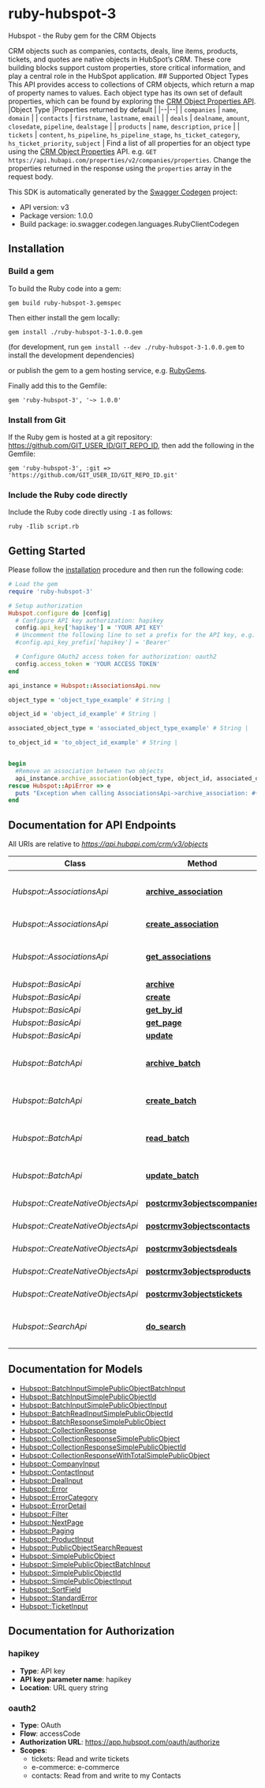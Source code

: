 # ruby-hubspot-3

Hubspot - the Ruby gem for the CRM Objects

CRM objects such as companies, contacts, deals, line items, products, tickets, and quotes are native objects in HubSpot’s CRM. These core building blocks support custom properties, store critical information, and play a central role in the HubSpot application.  ## Supported Object Types  This API provides access to collections of CRM objects, which return a map of property names to values. Each object type has its own set of default properties, which can be found by exploring the [CRM Object Properties API](https://developers.hubspot.com/docs/methods/crm-properties/crm-properties-overview).  |Object Type |Properties returned by default | |--|--| | `companies` | `name`, `domain` | | `contacts` | `firstname`, `lastname`, `email` | | `deals` | `dealname`, `amount`, `closedate`, `pipeline`, `dealstage` | | `products` | `name`, `description`, `price` | | `tickets` | `content`, `hs_pipeline`, `hs_pipeline_stage`, `hs_ticket_category`, `hs_ticket_priority`, `subject` |  Find a list of all properties for an object type using the [CRM Object Properties](https://developers.hubspot.com/docs/methods/crm-properties/get-properties) API. e.g. `GET https://api.hubapi.com/properties/v2/companies/properties`. Change the properties returned in the response using the `properties` array in the request body.

This SDK is automatically generated by the [Swagger Codegen](https://github.com/swagger-api/swagger-codegen) project:

- API version: v3
- Package version: 1.0.0
- Build package: io.swagger.codegen.languages.RubyClientCodegen

## Installation

### Build a gem

To build the Ruby code into a gem:

```shell
gem build ruby-hubspot-3.gemspec
```

Then either install the gem locally:

```shell
gem install ./ruby-hubspot-3-1.0.0.gem
```
(for development, run `gem install --dev ./ruby-hubspot-3-1.0.0.gem` to install the development dependencies)

or publish the gem to a gem hosting service, e.g. [RubyGems](https://rubygems.org/).

Finally add this to the Gemfile:

    gem 'ruby-hubspot-3', '~> 1.0.0'

### Install from Git

If the Ruby gem is hosted at a git repository: https://github.com/GIT_USER_ID/GIT_REPO_ID, then add the following in the Gemfile:

    gem 'ruby-hubspot-3', :git => 'https://github.com/GIT_USER_ID/GIT_REPO_ID.git'

### Include the Ruby code directly

Include the Ruby code directly using `-I` as follows:

```shell
ruby -Ilib script.rb
```

## Getting Started

Please follow the [installation](#installation) procedure and then run the following code:
```ruby
# Load the gem
require 'ruby-hubspot-3'

# Setup authorization
Hubspot.configure do |config|
  # Configure API key authorization: hapikey
  config.api_key['hapikey'] = 'YOUR API KEY'
  # Uncomment the following line to set a prefix for the API key, e.g. 'Bearer' (defaults to nil)
  #config.api_key_prefix['hapikey'] = 'Bearer'

  # Configure OAuth2 access token for authorization: oauth2
  config.access_token = 'YOUR ACCESS TOKEN'
end

api_instance = Hubspot::AssociationsApi.new

object_type = 'object_type_example' # String | 

object_id = 'object_id_example' # String | 

associated_object_type = 'associated_object_type_example' # String | 

to_object_id = 'to_object_id_example' # String | 


begin
  #Remove an association between two objects
  api_instance.archive_association(object_type, object_id, associated_object_type, to_object_id)
rescue Hubspot::ApiError => e
  puts "Exception when calling AssociationsApi->archive_association: #{e}"
end

```

## Documentation for API Endpoints

All URIs are relative to *https://api.hubapi.com/crm/v3/objects*

Class | Method | HTTP request | Description
------------ | ------------- | ------------- | -------------
*Hubspot::AssociationsApi* | [**archive_association**](docs/AssociationsApi.md#archive_association) | **DELETE** /{objectType}/{objectId}/associations/{associatedObjectType}/{toObjectId} | Remove an association between two objects
*Hubspot::AssociationsApi* | [**create_association**](docs/AssociationsApi.md#create_association) | **PUT** /{objectType}/{objectId}/associations/{associatedObjectType}/{toObjectId} | Associate two objects
*Hubspot::AssociationsApi* | [**get_associations**](docs/AssociationsApi.md#get_associations) | **GET** /{objectType}/{objectId}/associations/{associatedObjectType} | List associations of an object by type
*Hubspot::BasicApi* | [**archive**](docs/BasicApi.md#archive) | **DELETE** /{objectType}/{objectId} | Archive
*Hubspot::BasicApi* | [**create**](docs/BasicApi.md#create) | **POST** /{objectType} | Create
*Hubspot::BasicApi* | [**get_by_id**](docs/BasicApi.md#get_by_id) | **GET** /{objectType}/{objectId} | Read
*Hubspot::BasicApi* | [**get_page**](docs/BasicApi.md#get_page) | **GET** /{objectType} | List
*Hubspot::BasicApi* | [**update**](docs/BasicApi.md#update) | **PATCH** /{objectType}/{objectId} | Update
*Hubspot::BatchApi* | [**archive_batch**](docs/BatchApi.md#archive_batch) | **POST** /{objectType}/batch/archive | Archive a batch of objects by ID
*Hubspot::BatchApi* | [**create_batch**](docs/BatchApi.md#create_batch) | **POST** /{objectType}/batch/create | Create a batch of objects
*Hubspot::BatchApi* | [**read_batch**](docs/BatchApi.md#read_batch) | **POST** /{objectType}/batch/read | Read a batch of objects by ID
*Hubspot::BatchApi* | [**update_batch**](docs/BatchApi.md#update_batch) | **POST** /{objectType}/batch/update | Update a batch of objects
*Hubspot::CreateNativeObjectsApi* | [**postcrmv3objectscompanies**](docs/CreateNativeObjectsApi.md#postcrmv3objectscompanies) | **POST** /companies | Create a company
*Hubspot::CreateNativeObjectsApi* | [**postcrmv3objectscontacts**](docs/CreateNativeObjectsApi.md#postcrmv3objectscontacts) | **POST** /contacts | Create a contact
*Hubspot::CreateNativeObjectsApi* | [**postcrmv3objectsdeals**](docs/CreateNativeObjectsApi.md#postcrmv3objectsdeals) | **POST** /deals | Create a deal
*Hubspot::CreateNativeObjectsApi* | [**postcrmv3objectsproducts**](docs/CreateNativeObjectsApi.md#postcrmv3objectsproducts) | **POST** /products | Create a product
*Hubspot::CreateNativeObjectsApi* | [**postcrmv3objectstickets**](docs/CreateNativeObjectsApi.md#postcrmv3objectstickets) | **POST** /tickets | Create a ticket
*Hubspot::SearchApi* | [**do_search**](docs/SearchApi.md#do_search) | **POST** /{objectType}/search | Filter, Sort, and Search CRM Objects


## Documentation for Models

 - [Hubspot::BatchInputSimplePublicObjectBatchInput](docs/BatchInputSimplePublicObjectBatchInput.md)
 - [Hubspot::BatchInputSimplePublicObjectId](docs/BatchInputSimplePublicObjectId.md)
 - [Hubspot::BatchInputSimplePublicObjectInput](docs/BatchInputSimplePublicObjectInput.md)
 - [Hubspot::BatchReadInputSimplePublicObjectId](docs/BatchReadInputSimplePublicObjectId.md)
 - [Hubspot::BatchResponseSimplePublicObject](docs/BatchResponseSimplePublicObject.md)
 - [Hubspot::CollectionResponse](docs/CollectionResponse.md)
 - [Hubspot::CollectionResponseSimplePublicObject](docs/CollectionResponseSimplePublicObject.md)
 - [Hubspot::CollectionResponseSimplePublicObjectId](docs/CollectionResponseSimplePublicObjectId.md)
 - [Hubspot::CollectionResponseWithTotalSimplePublicObject](docs/CollectionResponseWithTotalSimplePublicObject.md)
 - [Hubspot::CompanyInput](docs/CompanyInput.md)
 - [Hubspot::ContactInput](docs/ContactInput.md)
 - [Hubspot::DealInput](docs/DealInput.md)
 - [Hubspot::Error](docs/Error.md)
 - [Hubspot::ErrorCategory](docs/ErrorCategory.md)
 - [Hubspot::ErrorDetail](docs/ErrorDetail.md)
 - [Hubspot::Filter](docs/Filter.md)
 - [Hubspot::NextPage](docs/NextPage.md)
 - [Hubspot::Paging](docs/Paging.md)
 - [Hubspot::ProductInput](docs/ProductInput.md)
 - [Hubspot::PublicObjectSearchRequest](docs/PublicObjectSearchRequest.md)
 - [Hubspot::SimplePublicObject](docs/SimplePublicObject.md)
 - [Hubspot::SimplePublicObjectBatchInput](docs/SimplePublicObjectBatchInput.md)
 - [Hubspot::SimplePublicObjectId](docs/SimplePublicObjectId.md)
 - [Hubspot::SimplePublicObjectInput](docs/SimplePublicObjectInput.md)
 - [Hubspot::SortField](docs/SortField.md)
 - [Hubspot::StandardError](docs/StandardError.md)
 - [Hubspot::TicketInput](docs/TicketInput.md)


## Documentation for Authorization


### hapikey

- **Type**: API key
- **API key parameter name**: hapikey
- **Location**: URL query string

### oauth2

- **Type**: OAuth
- **Flow**: accessCode
- **Authorization URL**: https://app.hubspot.com/oauth/authorize
- **Scopes**: 
  - tickets: Read and write tickets
  - e-commerce: e-commerce
  - contacts: Read from and write to my Contacts

